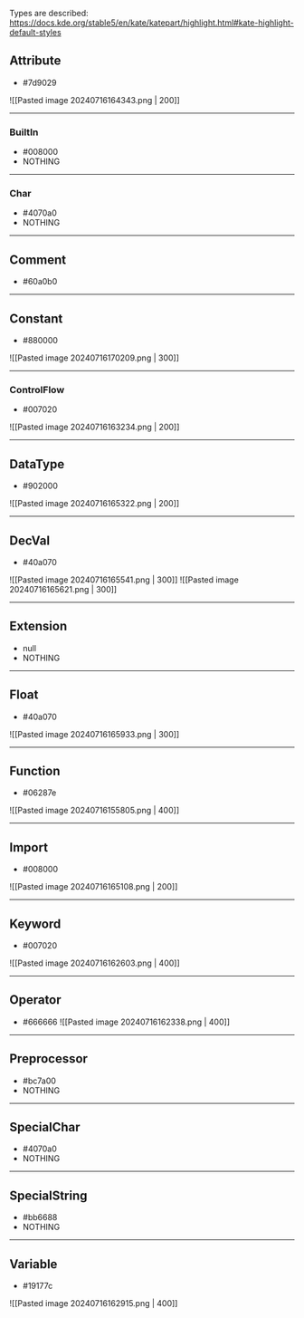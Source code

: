 

Types are described: https://docs.kde.org/stable5/en/kate/katepart/highlight.html#kate-highlight-default-styles



## Attribute
 - #7d9029

![[Pasted image 20240716164343.png | 200]]

---
### BuiltIn

- #008000
- NOTHING

---

### Char
- #4070a0
- NOTHING

---

## Comment
- #60a0b0



---
## Constant
- #880000

![[Pasted image 20240716170209.png | 300]]

---
### ControlFlow
- #007020

![[Pasted image 20240716163234.png | 200]]

---


## DataType
- #902000

![[Pasted image 20240716165322.png | 200]]

---

## DecVal

- #40a070

![[Pasted image 20240716165541.png | 300]]
![[Pasted image 20240716165621.png | 300]]


---

## Extension

- null
- NOTHING

---

## Float
- #40a070 

![[Pasted image 20240716165933.png | 300]]


---
## Function
- #06287e

![[Pasted image 20240716155805.png | 400]]

---

## Import

- #008000

![[Pasted image 20240716165108.png | 200]]

---
## Keyword
- #007020

![[Pasted image 20240716162603.png | 400]]

---

## Operator
- #666666
![[Pasted image 20240716162338.png | 400]]

---

## Preprocessor

- #bc7a00
- NOTHING

---

## SpecialChar

- #4070a0 
- NOTHING

---

## SpecialString

- #bb6688
- NOTHING

---

## Variable
- #19177c

![[Pasted image 20240716162915.png | 400]]